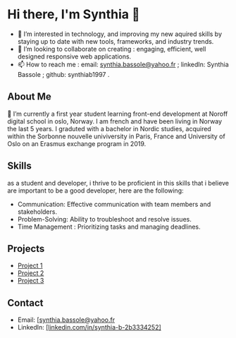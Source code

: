 # Hi there, I'm Synthia 👋

- 👀 I’m interested in technology, and improving my new aquired skills by staying up to date with new tools, frameworks, and industry trends.
- 💞️ I’m looking to collaborate on creating : engaging, efficient, well designed responsive web applications.
- 📫 How to reach me : email: synthia.bassole@yahoo.fr ; linkedIn: Synthia Bassole ; github: synthiab1997 .

## About Me
🌱 I’m currently a first year student learning front-end development at Noroff digital school in oslo, Norway. I am french and have been living in Norway the last 5 years. I graduted with a bachelor in Nordic studies, acquired within the Sorbonne nouvelle univiversity in Paris, France and University of Oslo on an Erasmus exchange program in 2019. 


## Skills
as a student  and developer, i thrive to be proficient in this skills that i believe are important to be a good developer, here are the following:
- Communication: Effective communication with team members and stakeholders.
- Problem-Solving: Ability to troubleshoot and resolve issues.
- Time Management : Prioritizing tasks and managing deadlines.

## Projects
- [Project 1](link_to_project)
- [Project 2](link_to_project)
- [Project 3](link_to_project)

## Contact
- Email: [synthia.bassole@yahoo.fr
- LinkedIn: [[linkedin.com/in/synthia-b-2b3334252]](https://www.linkedin.com/in/synthia-b-2b3334252?lipi=urn%3Ali%3Apage%3Ad_flagship3_profile_view_base_contact_details%3BBdv19R8xSpKyGg1JyXFyJA%3D%3D)




